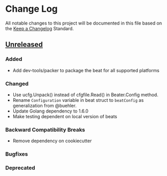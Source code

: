 # Change Log
All notable changes to this project will be documented in this file based on the
[Keep a Changelog](http://keepachangelog.com/) Standard.

## [Unreleased](...HEAD)
### Added
- Add dev-tools/packer to package the beat for all supported platforms

### Changed
- Use ucfg.Unpack() instead of cfgfile.Read() in Beater.Config method.
- Rename `Configuration` variable in beat struct to `beatConfig` as generalization from @buehler.
- Update Golang dependency to 1.6.0
- Make testing dependent on local version of beats

### Backward Compatibility Breaks
- Remove dependency on cookiecutter

### Bugfixes

### Deprecated
